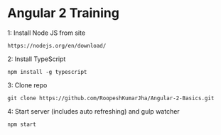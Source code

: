 # Angular 2 Training

1: Install Node JS from site
```
https://nodejs.org/en/download/
```

2: Install TypeScript
```
npm install -g typescript
```

3: Clone repo
```
git clone https://github.com/RoopeshKumarJha/Angular-2-Basics.git
```

4: Start server (includes auto refreshing) and gulp watcher
```
npm start
```
